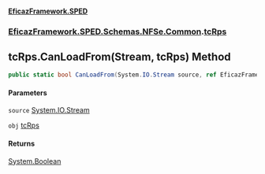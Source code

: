 #### [EficazFramework.SPED](EficazFrameworkSPED.md 'EficazFramework SPED')
### [EficazFramework.SPED.Schemas.NFSe.Common](EficazFramework.SPED.Schemas.NFSe.Common.md 'EficazFramework.SPED.Schemas.NFSe.Common').[tcRps](EficazFramework.SPED.Schemas.NFSe.Common/tcRps.md 'EficazFramework.SPED.Schemas.NFSe.Common.tcRps')

## tcRps.CanLoadFrom(Stream, tcRps) Method

```csharp
public static bool CanLoadFrom(System.IO.Stream source, ref EficazFramework.SPED.Schemas.NFSe.Common.tcRps obj);
```
#### Parameters

<a name='EficazFramework.SPED.Schemas.NFSe.Common.tcRps.CanLoadFrom(System.IO.Stream,EficazFramework.SPED.Schemas.NFSe.Common.tcRps).source'></a>

`source` [System.IO.Stream](https://docs.microsoft.com/en-us/dotnet/api/System.IO.Stream 'System.IO.Stream')

<a name='EficazFramework.SPED.Schemas.NFSe.Common.tcRps.CanLoadFrom(System.IO.Stream,EficazFramework.SPED.Schemas.NFSe.Common.tcRps).obj'></a>

`obj` [tcRps](EficazFramework.SPED.Schemas.NFSe.Common/tcRps.md 'EficazFramework.SPED.Schemas.NFSe.Common.tcRps')

#### Returns
[System.Boolean](https://docs.microsoft.com/en-us/dotnet/api/System.Boolean 'System.Boolean')